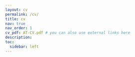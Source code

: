 ```yaml
---
layout: cv
permalink: /cv/
title: cv
nav: true
nav_order: 1
cv_pdf: AT-CV.pdf # you can also use external links here
description:
toc:
  sidebar: left
---
```

